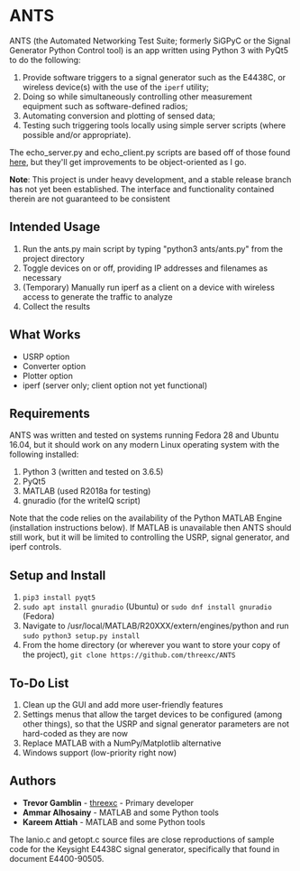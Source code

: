 # ANTS

ANTS (the Automated Networking Test Suite; formerly SiGPyC or the Signal Generator Python Control tool) is an app
written using Python 3 with PyQt5 to do the following:

1. Provide software triggers to a signal generator such as the E4438C, or wireless device(s) with the
use of the ```iperf``` utility;
2. Doing so while simultaneously controlling other measurement equipment such as software-defined radios;
3. Automating conversion and plotting of sensed data;
4. Testing such triggering tools locally using simple server scripts (where possible and/or appropriate).

The echo_server.py and echo_client.py scripts are based off of those found [here](https://pymotw.com/3/socket/tcp.html),
but they'll get improvements to be object-oriented as I go.

**Note**: This project is under heavy development, and a stable release branch has not yet been established.
The interface and functionality contained therein are not guaranteed to be consistent

## Intended Usage

1. Run the ants.py main script by typing "python3 ants/ants.py" from the project directory
2. Toggle devices on or off, providing IP addresses and filenames as necessary
3. (Temporary) Manually run iperf as a client on a device with wireless access
to generate the traffic to analyze
4. Collect the results

## What Works

- USRP option
- Converter option
- Plotter option
- iperf (server only; client option not yet functional)

## Requirements

ANTS was written and tested on systems running Fedora 28 and Ubuntu 16.04, but it should work on any modern Linux
operating system with the following installed:

1. Python 3 (written and tested on 3.6.5)
2. PyQt5
3. MATLAB (used R2018a for testing)
4. gnuradio (for the writeIQ script)

Note that the code relies on the availability of the Python MATLAB Engine (installation instructions below). If MATLAB is unavailable then ANTS should still work, but it will be limited to controlling the USRP, signal generator, and iperf controls.

## Setup and Install

1. ```pip3 install pyqt5```
2. ```sudo apt install gnuradio``` (Ubuntu) or ```sudo dnf install gnuradio``` (Fedora)
3. Navigate to /usr/local/MATLAB/R20XXX/extern/engines/python and run ``` sudo python3 setup.py install ```
4. From the home directory (or wherever you want to store your copy of the project), ```git clone https://github.com/threexc/ANTS```

## To-Do List

1. Clean up the GUI and add more user-friendly features
2. Settings menus that allow the target devices to be configured (among other things), so that the USRP and signal generator parameters are not hard-coded as they are now
3. Replace MATLAB with a NumPy/Matplotlib alternative
4. Windows support (low-priority right now)

## Authors

* **Trevor Gamblin** - [threexc](https://github.com/threexc) - Primary developer
* **Ammar Alhosainy** - MATLAB and some Python tools
* **Kareem Attiah** - MATLAB and some Python tools

The lanio.c and getopt.c source files are close reproductions of sample code for the Keysight E4438C signal generator, specifically that found in document E4400-90505.

